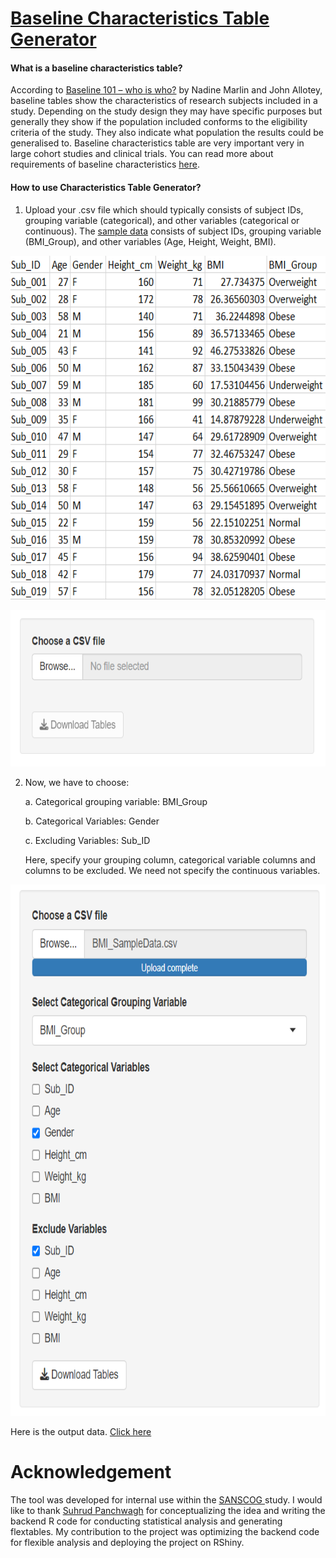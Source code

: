 ﻿# <a href="https://pradhanhitesh.shinyapps.io/demographics-table-generator/">Baseline Characteristics Table Generator</a>

#### What is a baseline characteristics table?
According to <a href = "https://obgyn.onlinelibrary.wiley.com/doi/full/10.1111/1471-0528.15498#:~:text=Baseline%20tables%20show%20the%20characteristics,results%20could%20be%20generalised%20to.">Baseline 101 – who is who?</a> by Nadine Marlin and John Allotey, baseline tables show the characteristics of research subjects included in a study. Depending on the study design they may have specific purposes but generally they show if the population included conforms to the eligibility criteria of the study. They also indicate what population the results could be generalised to. Baseline characteristics table are very important very in large cohort studies and clinical trials. You can read more about requirements of baseline characteristics <a href = "https://prsinfo.clinicaltrials.gov/results_definitions.html">here</a>.

#### How to use Characteristics Table Generator?

1. Upload your .csv file which should typically consists of subject IDs, grouping variable (categorical), and other variables (categorical or continuous). The <a href = "https://github.com/pradhanhitesh/Characterisitcs-Table/blob/main/data/BMI_SampleData.csv">sample data</a> consists of subject IDs, grouping variable (BMI_Group), and other variables (Age, Height, Weight, BMI).

<p align="center">
    <img src="./data/images/SampleData.png" width="620" height="550">
</p>

<p align="center">
    <img src="./data/images/UploadFile_DialougeBox.png" width="630" height="250">
</p>

2. Now, we have to choose:
 
    a. Categorical grouping variable: BMI_Group
    
    b. Categorical Variables: Gender

    c. Excluding Variables: Sub_ID

    Here, specify your grouping column, categorical variable columns and columns to be excluded. We need not specify the continuous variables. 
<p align="center">
    <img src="./data/images/SelectVariables_UI.png" width="620" height="850">
</p>

Here is the output data. <a href="https://github.com/pradhanhitesh/Characterisitcs-Table/blob/main/data/Flextable_2024-02-152024-02-15%2023_55_14.261959.docx">Click here</a>

# Acknowledgement
The tool was developed for internal use within the <a href = "https://cbr.iisc.ac.in/research/flagship-projects/sanscog/"> SANSCOG </a> study. I would like to thank <a href = "https://www.linkedin.com/in/suhrudp/">Suhrud Panchwagh</a> for conceptualizing the idea and writing the backend R code for conducting statistical analysis and generating flextables. My contribution to the project was optimizing the backend code for flexible analysis and deploying the project on RShiny.
